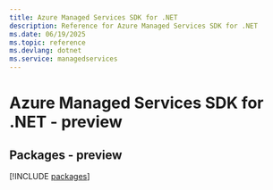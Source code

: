 ```yaml
---
title: Azure Managed Services SDK for .NET
description: Reference for Azure Managed Services SDK for .NET
ms.date: 06/19/2025
ms.topic: reference
ms.devlang: dotnet
ms.service: managedservices
---
```

# Azure Managed Services SDK for .NET - preview
## Packages - preview
[!INCLUDE [packages](managed-services-index.md)]